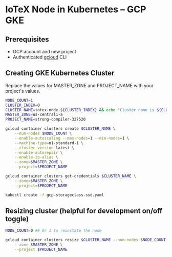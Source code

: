# IoTeX Node in Kubernetes – GCP GKE

## Prerequisites

- GCP account and new project 
- Authenticated [gcloud](https://cloud.google.com/sdk/install) CLI

## Creating GKE Kubernetes Cluster

Replace the values for MASTER_ZONE and PROJECT_NAME with your project's values.

```bash
NODE_COUNT=1
CLUSTER_INDEX=0
CLUSTER_NAME=iotex-node-${CLUSTER_INDEX} && echo "Cluster name is ${CLUSTER_NAME}"
MASTER_ZONE=us-central1-a
PROJECT_NAME=strong-compiler-327520

gcloud container clusters create $CLUSTER_NAME \
    --num-nodes $NODE_COUNT \
    --enable-autoscaling --max-nodes=1 --min-nodes=1 \
    --machine-type=n1-standard-1 \
    --cluster-version latest \
    --enable-autorepair \
    --enable-ip-alias \
    --zone=$MASTER_ZONE \
    --project=$PROJECT_NAME

gcloud container clusters get-credentials $CLUSTER_NAME \
    --zone=$MASTER_ZONE \
    --project=$PROJECT_NAME

kubectl create -f gcp-storageclass-ssd.yaml 
```

## Resizing cluster (helpful for development on/off toggle)

```bash
NODE_COUNT=0 ## Or 1 to reinstate the node

gcloud container clusters resize $CLUSTER_NAME --num-nodes $NODE_COUNT \
    --zone $MASTER_ZONE \
    --project $PROJECT_NAME
```
